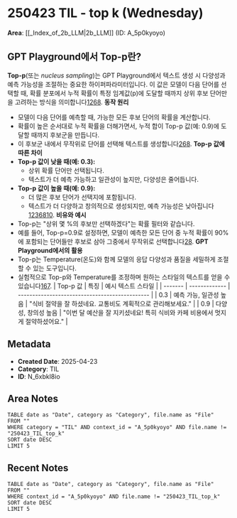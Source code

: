 # 250423 TIL - top k (Wednesday)
**Area**: [[_Index_of_2b_LLM|2b_LLM]] (ID: A_5p0kyoyo)
## GPT Playground에서 Top-p란?
**Top-p**(또는 _nucleus sampling_)는 GPT Playground에서 텍스트 생성 시 다양성과 예측 가능성을 조절하는 중요한 하이퍼파라미터입니다. 이 값은 모델이 다음 단어를 선택할 때, 확률 분포에서 누적 확률이 특정 임계값(p)에 도달할 때까지 상위 후보 단어만을 고려하는 방식을 의미합니다[1](https://wktj.tistory.com/164)[2](https://velog.io/@funda__mental_/GPT-Playground%EB%A1%9C-%ED%94%84%EB%A1%AC%ED%94%84%ED%8A%B8-%EC%97%94%EC%A7%80%EB%8B%88%EC%96%B4%EB%A7%81-%ED%95%B4%EB%B3%B4%EA%B8%B0-%ED%8A%9C%ED%86%A0%EB%A6%AC%EC%96%BC)[6](https://www.jiniai.biz/2023/07/23/openai-chatgpt-playground-%EC%99%84%EC%A0%84-%EC%B4%88%EB%B3%B4%EC%9E%90%EB%A5%BC-%EC%9C%84%ED%95%9C-%EC%82%AC%EC%9A%A9-%EA%B0%80%EC%9D%B4%EB%93%9C/)[8](https://testmanager.tistory.com/425).
**동작 원리**
- 모델이 다음 단어를 예측할 때, 가능한 모든 후보 단어의 확률을 계산합니다.
- 확률이 높은 순서대로 누적 확률을 더해가면서, 누적 합이 Top-p 값(예: 0.9)에 도달할 때까지 후보군을 만듭니다.
- 이 후보군 내에서 무작위로 단어를 선택해 텍스트를 생성합니다[2](https://velog.io/@funda__mental_/GPT-Playground%EB%A1%9C-%ED%94%84%EB%A1%AC%ED%94%84%ED%8A%B8-%EC%97%94%EC%A7%80%EB%8B%88%EC%96%B4%EB%A7%81-%ED%95%B4%EB%B3%B4%EA%B8%B0-%ED%8A%9C%ED%86%A0%EB%A6%AC%EC%96%BC)[6](https://www.jiniai.biz/2023/07/23/openai-chatgpt-playground-%EC%99%84%EC%A0%84-%EC%B4%88%EB%B3%B4%EC%9E%90%EB%A5%BC-%EC%9C%84%ED%95%9C-%EC%82%AC%EC%9A%A9-%EA%B0%80%EC%9D%B4%EB%93%9C/)[8](https://testmanager.tistory.com/425).
**Top-p 값에 따른 차이**
- **Top-p 값이 낮을 때(예: 0.3):**
    - 상위 확률 단어만 선택됩니다.
    - 텍스트가 더 예측 가능하고 일관성이 높지만, 다양성은 줄어듭니다.
- **Top-p 값이 높을 때(예: 0.9):**
    - 더 많은 후보 단어가 선택지에 포함됩니다.
    - 텍스트가 더 다양하고 창의적으로 생성되지만, 예측 가능성은 낮아집니다[1](https://wktj.tistory.com/164)[2](https://velog.io/@funda__mental_/GPT-Playground%EB%A1%9C-%ED%94%84%EB%A1%AC%ED%94%84%ED%8A%B8-%EC%97%94%EC%A7%80%EB%8B%88%EC%96%B4%EB%A7%81-%ED%95%B4%EB%B3%B4%EA%B8%B0-%ED%8A%9C%ED%86%A0%EB%A6%AC%EC%96%BC)[3](https://wikidocs.net/195818)[6](https://www.jiniai.biz/2023/07/23/openai-chatgpt-playground-%EC%99%84%EC%A0%84-%EC%B4%88%EB%B3%B4%EC%9E%90%EB%A5%BC-%EC%9C%84%ED%95%9C-%EC%82%AC%EC%9A%A9-%EA%B0%80%EC%9D%B4%EB%93%9C/)[8](https://testmanager.tistory.com/425)[10](https://dusanbaek.tistory.com/101).
**비유와 예시**
- Top-p는 "상위 몇 %의 후보만 선택하겠다"는 확률 필터와 같습니다.
- 예를 들어, Top-p=0.9로 설정하면, 모델이 예측한 모든 단어 중 누적 확률이 90%에 포함되는 단어들만 후보로 삼아 그중에서 무작위로 선택합니다[2](https://velog.io/@funda__mental_/GPT-Playground%EB%A1%9C-%ED%94%84%EB%A1%AC%ED%94%84%ED%8A%B8-%EC%97%94%EC%A7%80%EB%8B%88%EC%96%B4%EB%A7%81-%ED%95%B4%EB%B3%B4%EA%B8%B0-%ED%8A%9C%ED%86%A0%EB%A6%AC%EC%96%BC)[8](https://testmanager.tistory.com/425).
**GPT Playground에서의 활용**
- Top-p는 Temperature(온도)와 함께 모델의 응답 다양성과 품질을 세밀하게 조절할 수 있는 도구입니다.
- 실험적으로 Top-p와 Temperature를 조정하며 원하는 스타일의 텍스트를 얻을 수 있습니다[1](https://wktj.tistory.com/164)[6](https://www.jiniai.biz/2023/07/23/openai-chatgpt-playground-%EC%99%84%EC%A0%84-%EC%B4%88%EB%B3%B4%EC%9E%90%EB%A5%BC-%EC%9C%84%ED%95%9C-%EC%82%AC%EC%9A%A9-%EA%B0%80%EC%9D%B4%EB%93%9C/)[7](https://knou4silver.tistory.com/211).
| Top-p 값 | 특징            | 예시 텍스트 스타일                                     |
| ------- | ------------- | ---------------------------------------------- |
| 0.3     | 예측 가능, 일관성 높음 | "식비 절약을 잘 하셨네요. 교통비도 계획적으로 관리해보세요."            |
| 0.9     | 다양성, 창의성 높음   | "이번 달 예산을 잘 지키셨네요! 특히 식비와 카페 비용에서 멋지게 절약하셨어요." |
## Metadata
- **Created Date**: 2025-04-23
- **Category**: TIL
- **ID**: N_6xbkl8io
## Area Notes
```dataview
TABLE date as "Date", category as "Category", file.name as "File"
FROM ""
WHERE category = "TIL" AND context_id = "A_5p0kyoyo" AND file.name != "250423_TIL_top_k"
SORT date DESC
LIMIT 5
```
## Recent Notes
```dataview
TABLE date as "Date", category as "Category", file.name as "File"
FROM ""
WHERE context_id = "A_5p0kyoyo" AND file.name != "250423_TIL_top_k"
SORT date DESC
LIMIT 5
```